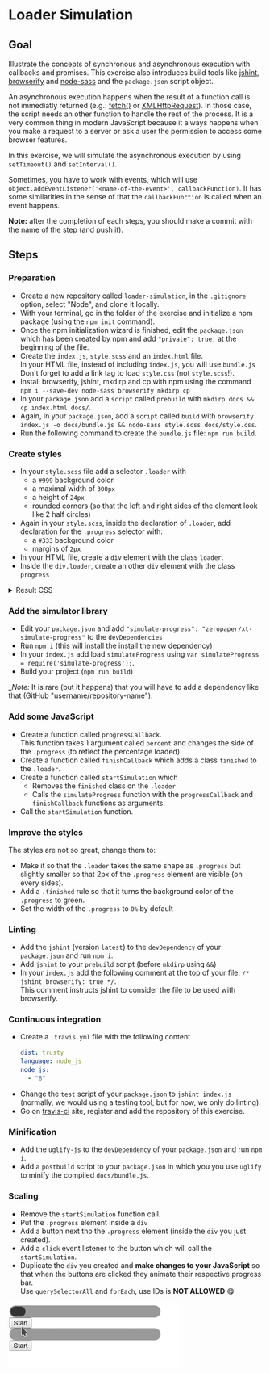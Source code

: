 # Loader Simulation

## Goal

Illustrate the concepts of synchronous and asynchronous execution with callbacks and promises.
This exercise also introduces build tools like [jshint](http://jshint.com/), [browserify](http://browserify.org/) and [node-sass](https://github.com/sass/node-sass) and the `package.json` script object.

An asynchronous execution happens when the result of a function call is not immediatly returned (e.g.: [fetch()](http://devdocs.io/dom/windoworworkerglobalscope/fetch) or [XMLHttpRequest](http://devdocs.io/dom/xmlhttprequest)).
In those case, the script needs an other function to handle the rest of the process.
It is a very common thing in modern JavaScript because it always happens when you make a request to a server or ask a user the permission to access some browser features.

In this exercise, we will simulate the asynchronous execution by using `setTimeout()` and `setInterval()`.

Sometimes, you have to work with events, which will use `object.addEventListener('<name-of-the-event>', callbackFunction)`.
It has some similarities in the sense of that the `callbackFunction` is called when an event happens.

__Note:__ after the completion of each steps, you should make a commit with the name of the step (and push it).

## Steps

### Preparation

- Create a new repository called `loader-simulation`, in the `.gitignore` option, select "Node", and clone it locally.
- With your terminal, go in the folder of the exercise and initialize a npm package (using the `npm init` command).
- Once the npm initialization wizard is finished, edit the `package.json` which has been created by npm and add `"private": true,` at the beginning of the file.
- Create the `index.js`, `style.scss` and an `index.html` file.  
  In your HTML file, instead of including `index.js`, you will use `bundle.js`  
  Don't forget to add a link tag to load `style.css` (not `style.scss`!).
- Install browserify, jshint, mkdirp and cp with npm using the command `npm i --save-dev node-sass browserify mkdirp cp`
- In your `package.json` add a `script` called `prebuild` with `mkdirp docs && cp index.html docs/`. 
- Again, in your `package.json`, add a `script` called `build` with `browserify index.js -o docs/bundle.js && node-sass style.scss docs/style.css`.
- Run the following command to create the `bundle.js` file: `npm run build`.

### Create styles

- In your `style.scss` file add a selector `.loader` with
  - a `#999` background color.
  - a maximal width of `300px`
  - a height of `24px`
  - rounded corners (so that the left and right sides of the element look like 2 half circles)
- Again in your `style.scss`, inside the declaration of `.loader`, add declaration for the `.progress` selector with:
  - a `#333` background color
  - margins of `2px`
- In your HTML file, create a `div` element with the class `loader`.
- Inside the `div.loader`, create an other `div` element with the class `progress`

<details>
<summary>Result CSS</summary>

The resulting CSS should look like:

````css
.loader {
  /* loader styles */
}

.loader .progress {
  /* loader progress styles */
}
````

</details>

### Add the simulator library

- Edit your `package.json` and add `"simulate-progress": "zeropaper/xt-simulate-progress"` to the `devDependencies`
- Run `npm i` (this will install the install the new dependency)
- In your `index.js` add load `simulateProgress` using `var simulateProgress = require('simulate-progress');`.
- Build your project (`npm run build`)

__Note:_ It is rare (but it happens) that you will have to add a dependency like that (GitHub "username/repository-name").

### Add some JavaScript

- Create a function called `progressCallback`.  
  This function takes 1 argument called `percent` and changes the side of the `.progress` (to reflect the percentage loaded).
- Create a function called `finishCallback` which adds a class `finished` to the `.loader`.
- Create a function called `startSimulation` which 
  - Removes the `finished` class on the `.loader`
  - Calls the `simulateProgress` function with the `progressCallback` and `finishCallback` functions as arguments.
- Call the `startSimulation` function.

### Improve the styles

The styles are not so great, change them to:

- Make it so that the `.loader` takes the same shape as `.progress` but slightly smaller so that 2px of the `.progress` element are visible (on every sides).
- Add a `.finished` rule so that it turns the background color of the `.progress` to green.
- Set the width of the `.progress` to `0%` by default

### Linting

- Add the `jshint` (version `latest`) to the `devDependency` of your `package.json` and run `npm i`.
- Add `jshint` to your `prebuild` script (before `mkdirp` using `&&`)
- In your `index.js` add the following comment at the top of your file: `/* jshint browserify: true */`.  
  This comment instructs jshint to consider the file to be used with browserify.

### Continuous integration

- Create a `.travis.yml` file with the following content
  ````yaml
  dist: trusty
  language: node_js
  node_js:
    - "8"
  ````
- Change the `test` script of your `package.json` to `jshint index.js` (normally, we would using a testing tool, but for now, we only do linting).
- Go on [travis-ci](https://travis-ci.org/) site, register and add the repository of this exercise.

### Minification

- Add the `uglify-js` to the `devDependency` of your `package.json` and run `npm i`.
- Add a `postbuild` script to your `package.json` in which you you use `uglify` to minify the compiled `docs/bundle.js`.

### Scaling

- Remove the `startSimulation` function call.
- Put the `.progress` element inside a `div`
- Add a button next tho the `.progress` element (inside the `div` you just created).
- Add a `click` event listener to the button which will call the `startSimulation`.
- Duplicate the `div` you created and __make changes to your JavaScript__ so that when the buttons are clicked they animate their respective progress bar.  
  Use `querySelectorAll` and `forEach`, use IDs is __NOT ALLOWED__ 😋
  
![lame GIF](/progress.gif?raw=true "Should look more or less like that")
